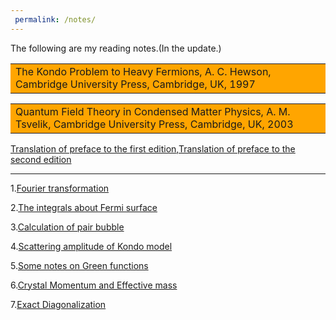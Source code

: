 ```yaml
---
 permalink: /notes/
---
```

The following are my reading notes.(In the update.)
<table><tr><td bgcolor=orange>The Kondo Problem to Heavy Fermions, A. C. Hewson, Cambridge University Press, Cambridge, UK, 1997</td></tr></table>


<table><tr><td bgcolor=orange>Quantum Field Theory in Condensed Matter Physics, A. M. Tsvelik, Cambridge University Press, Cambridge, UK, 2003</td></tr></table>

[Translation of preface to the first edition](../assets/QFT_in_CMP_1.pdf),[Translation of preface to the second edition](../assets/QFT_in_CMP_2.pdf)




-------------------------------------------------
1.[Fourier transformation](../assets/Fourier_Transformation.pdf)

2.[The integrals about Fermi surface](../assets/The_integrals_about_Fermi_surface.pdf)

3.[Calculation of pair bubble](../assets/pair_bubble.pdf)

4.[Scattering amplitude of Kondo model](../assets/scattering_amplitude.pdf)

5.[Some notes on Green functions](../assets/Green_function.pdf)

6.[Crystal Momentum and Effective mass](../assets/Crystal_Momentum_and_Effective_mass.pdf)

7.[Exact Diagonalization](../assets/Lanczos.pdf)

